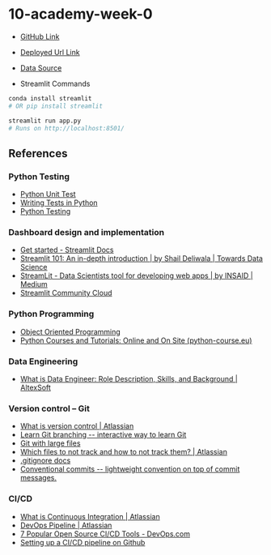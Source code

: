 # 10-academy-week-0

- [GitHub Link](https://github.com/EbenGitHub/10-academy-week-0)
- [Deployed Url Link](https://one0-academy-week-0-1.onrender.com/)

- [Data Source](https://energydata.info/dataset/?q=Solar+Radiation+Measurement&vocab_regions=AFR)

- Streamlit Commands
```bash
conda install streamlit
# OR pip install streamlit

streamlit run app.py
# Runs on http://localhost:8501/
```

## References

### Python Testing
- [Python Unit Test](https://machinelearningmastery.com/a-gentle-introduction-to-unit-testing-in-python/)
- [Writing Tests in Python](https://docs.python-guide.org/writing/tests/)
- [Python Testing](https://realpython.com/python-testing/)

### Dashboard design and implementation
- [Get started - Streamlit Docs](https://docs.streamlit.io/library/get-started)
- [Streamlit 101: An in-depth introduction | by Shail Deliwala | Towards Data Science](https://towardsdatascience.com/streamlit-101-an-in-depth-introduction-fc8aad9492f2)
- [StreamLit - Data Scientists tool for developing web apps | by INSAID | Medium](https://insaid.medium.com/streamlit-data-scientists-tool-for-developing-web-apps-a4c23d98798f)
- [Streamlit Community Cloud](https://docs.streamlit.io/deploy/streamlit-community-cloud/deploy-your-app)

### Python Programming
- [Object Oriented Programming](https://realpython.com/python3-object-oriented-programming/#:~:text=Object-oriented%20programming%20(OOP)%20is%20a%20method%20of%20structuring,the%20components%20of%20a%)
- [Python Courses and Tutorials: Online and On Site (python-course.eu)](https://python-course.eu/)

### Data Engineering
- [What is Data Engineer: Role Description, Skills, and Background | AltexSoft](https://www.altexsoft.com/blog/what-is-data-engineer-role-skills/)

### Version control – Git
- [What is version control | Atlassian](https://www.atlassian.com/git/tutorials/what-is-version-control)
- [Learn Git branching -- interactive way to learn Git](https://learngitbranching.js.org/)
- [Git with large files](https://stackoverflow.com/a/19494211)
- [Which files to not track and how to not track them? | Atlassian](https://www.atlassian.com/git/tutorials/saving-changes/gitignore)
- [.gitignore docs](https://git-scm.com/docs/gitignore)
- [Conventional commits -- lightweight convention on top of commit messages.](https://www.conventionalcommits.org/en/v1.0.0/)

### CI/CD
- [What is Continuous Integration | Atlassian](https://www.atlassian.com/continuous-delivery/continuous-integration)
- [DevOps Pipeline | Atlassian](https://www.atlassian.com/devops/devops-tools/devops-pipeline)
- [7 Popular Open Source CI/CD Tools - DevOps.com](https://devops.com/7-popular-open-source-ci-cd-tools/)
- [Setting up a CI/CD pipeline on Github](https://blog.travis-ci.com/2019-05-30-setting-up-a-ci-cd-process-on-github)